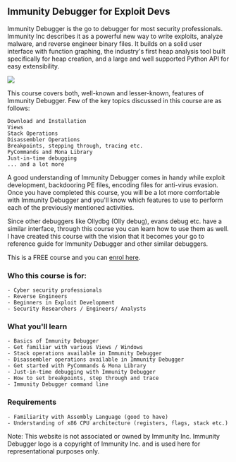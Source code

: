 ## Immunity Debugger for Exploit Devs

Immunity Debugger is the go to debugger for most security professionals. Immunity Inc describes it as a powerful new way to write exploits, analyze malware, and reverse engineer binary files. It builds on a solid user interface with function graphing, the industry's first heap analysis tool built specifically for heap creation, and a large and well supported Python API for easy extensibility.

![](https://process.fs.teachablecdn.com/ADNupMnWyR7kCWRvm76Laz/resize=width:705/https://www.filepicker.io/api/file/G7bRuIJZSoqdJFnrPRHQ)

This course covers both, well-known and lesser-known, features of Immunity Debugger. Few of the key topics discussed in this course are as follows:

    Download and Installation
    Views
    Stack Operations
    Disassembler Operations
    Breakpoints, stepping through, tracing etc.
    PyCommands and Mona Library
    Just-in-time debugging
    ... and a lot more

A good understanding of Immunity Debugger comes in handy while exploit development, backdooring PE files, encoding files for anti-virus evasion. Once you have completed this course, you will be a lot more comfortable with Immunity Debugger and you'll know which features to use to perform each of the previously mentioned activities.

Since other debuggers like Ollydbg (Olly debug), evans debug etc. have a similar interface, through this course you can learn how to use them as well. I have created this course with the vision that it becomes your go to reference guide for Immunity Debugger and other similar debuggers. 

This is a FREE course and you can [enrol here](https://courses.yaksas.in/p/immunity-debugger-for-exploit-devs-ycsc-lab-essentials).

### Who this course is for:

    - Cyber security professionals
    - Reverse Engineers
    - Beginners in Exploit Development
    - Security Researchers / Engineers/ Analysts

### What you'll learn

    - Basics of Immunity Debugger
    - Get familiar with various Views / Windows
    - Stack operations available in Immunity Debugger
    - Disassembler operations available in Immunity Debugger
    - Get started with PyCommands & Mona Library
    - Just-in-time debugging with Immunity Debugger
    - How to set breakpoints, step through and trace
    - Immunity Debugger command line

### Requirements

    - Familiarity with Assembly Language (good to have)
    - Understanding of x86 CPU architecture (registers, flags, stack etc.)


Note: This website is not associated or owned by Immunity Inc. Immunity Debugger logo is a copyright of Immunity Inc. and is used here for representational purposes only.
